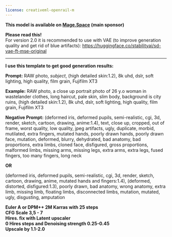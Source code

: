 ```yaml
---
license: creativeml-openrail-m
---
```

<b>This model is available on <a href="https://www.mage.space/">Mage.Space</a> (main sponsor)</b><br>

<b>Please read this!</b><br>
For version 2.0 it is recommended to use with VAE (to improve generation quality and get rid of blue artifacts): https://huggingface.co/stabilityai/sd-vae-ft-mse-original<br>

<hr/>

<b>I use this template to get good generation results:

Prompt:</b>
RAW photo, *subject*, (high detailed skin:1.2), 8k uhd, dslr, soft lighting, high quality, film grain, Fujifilm XT3

<b>Example:</b> RAW photo, a close up portrait photo of 26 y.o woman in wastelander clothes, long haircut, pale skin, slim body, background is city ruins, (high detailed skin:1.2), 8k uhd, dslr, soft lighting, high quality, film grain, Fujifilm XT3


<b>Negative Prompt:</b>
(deformed iris, deformed pupils, semi-realistic, cgi, 3d, render, sketch, cartoon, drawing, anime:1.4), text, close up, cropped, out of frame, worst quality, low quality, jpeg artifacts, ugly, duplicate, morbid, mutilated, extra fingers, mutated hands, poorly drawn hands, poorly drawn face, mutation, deformed, blurry, dehydrated, bad anatomy, bad proportions, extra limbs, cloned face, disfigured, gross proportions, malformed limbs, missing arms, missing legs, extra arms, extra legs, fused fingers, too many fingers, long neck<br>

<b>OR</b><br>

(deformed iris, deformed pupils, semi-realistic, cgi, 3d, render, sketch, cartoon, drawing, anime, mutated hands and fingers:1.4), (deformed, distorted, disfigured:1.3), poorly drawn, bad anatomy, wrong anatomy, extra limb, missing limb, floating limbs, disconnected limbs, mutation, mutated, ugly, disgusting, amputation

<b>Euler A or DPM++ 2M Karras with 25 steps<br>
CFG Scale 3,5 - 7<br>
Hires. fix with Latent upscaler<br>
0 Hires steps and Denoising strength 0.25-0.45<br>
Upscale by 1.1-2.0</b>